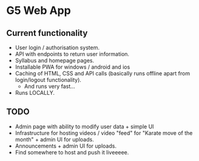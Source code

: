 # G5 Web App

## Current functionality
- User login / authorisation system.
- API with endpoints to return user information.
- Syllabus and homepage pages.
- Installable PWA for windows / android and ios
- Caching of HTML, CSS and API calls (basically runs offline apart from login/logout functionality).
  - And runs very fast...
- Runs LOCALLY.

## TODO
- Admin page with ability to modify user data + simple UI
- Infrastructure for hosting videos / video "feed" for "Karate move of the month" + admin UI for uploads.
- Announcements + admin UI for uploads.
- Find somewhere to host and push it liveeeee.

